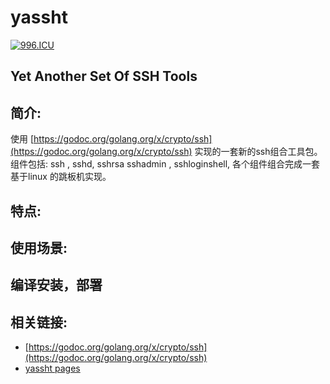 # yassht

[![996.ICU](https://img.shields.io/badge/link-996.icu-red.svg)](https://996.icu)

Yet Another Set Of SSH Tools 
---

## 简介:

使用 [https://godoc.org/golang.org/x/crypto/ssh](https://godoc.org/golang.org/x/crypto/ssh) 实现的一套新的ssh组合工具包。  
组件包括: ssh , sshd, sshrsa sshadmin , sshloginshell,  各个组件组合完成一套基于linux 的跳板机实现。

## 特点:

## 使用场景:

## 编译安装，部署


## 相关链接:
* [https://godoc.org/golang.org/x/crypto/ssh](https://godoc.org/golang.org/x/crypto/ssh) 
* [yassht pages](https://v1xingyue.github.io/yassht/)
